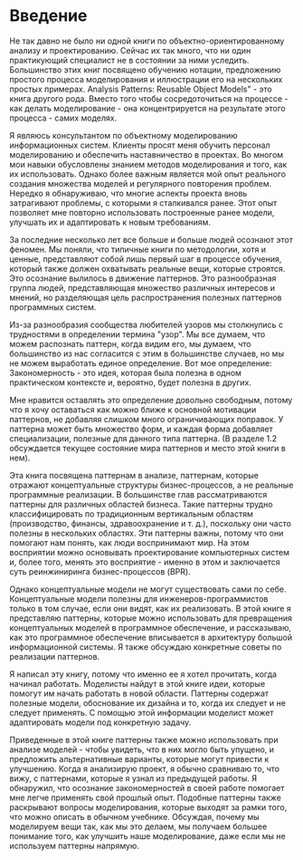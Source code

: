 # Введение

Не так давно не было ни одной книги по объектно-ориентированному анализу и проектированию. Сейчас их так много, что ни один практикующий специалист не в состоянии за ними уследить. Большинство этих книг посвящено обучению нотации, предложению простого процесса моделирования и иллюстрации его на нескольких простых примерах. Analysis Patterns: Reusable Object Models" - это книга другого рода. Вместо того чтобы сосредоточиться на процессе - как делать моделирование - она концентрируется на результате этого процесса - самих моделях.

Я являюсь консультантом по объектному моделированию информационных систем. Клиенты просят меня обучить персонал моделированию и обеспечить наставничество в проектах. Во многом мои навыки обусловлены знанием методов моделирования и того, как их использовать. Однако более важным является мой опыт реального создания множества моделей и регулярного повторения проблем. Нередко я обнаруживаю, что многие аспекты проекта вновь затрагивают проблемы, с которыми я сталкивался ранее. Этот опыт позволяет мне повторно использовать построенные ранее модели, улучшать их и адаптировать к новым требованиям.

За последние несколько лет все больше и больше людей осознают этот феномен. Мы поняли, что типичные книги по методологии, хотя и ценные, представляют собой лишь первый шаг в процессе обучения, который также должен охватывать реальные вещи, которые строятся. Это осознание вылилось в движение паттернов. Это разнообразная группа людей, представляющая множество различных интересов и мнений, но разделяющая цель распространения полезных паттернов программных систем.

Из-за разнообразия сообщества любителей узоров мы столкнулись с трудностями в определении термина "узор". Мы все думаем, что можем распознать паттерн, когда видим его, мы думаем, что большинство из нас согласится с этим в большинстве случаев, но мы не можем выработать единое определение. Вот мое определение: Закономерность - это идея, которая была полезна в одном практическом контексте и, вероятно, будет полезна в других.

Мне нравится оставлять это определение довольно свободным, потому что я хочу оставаться как можно ближе к основной мотивации паттернов, не добавляя слишком много ограничивающих поправок. У паттерна может быть множество форм, и каждая форма добавляет специализации, полезные для данного типа паттерна. (В разделе 1.2 обсуждается текущее состояние мира паттернов и место этой книги в нем).

Эта книга посвящена паттернам в анализе, паттернам, которые отражают концептуальные структуры бизнес-процессов, а не реальные программные реализации. В большинстве глав рассматриваются паттерны для различных областей бизнеса. Такие паттерны трудно классифицировать по традиционным вертикальным областям (производство, финансы, здравоохранение и т. д.), поскольку они часто полезны в нескольких областях. Эти паттерны важны, потому что они помогают нам понять, как люди воспринимают мир. На этом восприятии можно основывать проектирование компьютерных систем и, более того, менять это восприятие - именно в этом и заключается суть реинжиниринга бизнес-процессов (BPR).

Однако концептуальные модели не могут существовать сами по себе. Концептуальные модели полезны для инженеров-программистов только в том случае, если они видят, как их реализовать. В этой книге я представляю паттерны, которые можно использовать для превращения концептуальных моделей в программное обеспечение, и рассказываю, как это программное обеспечение вписывается в архитектуру большой информационной системы. Я также обсуждаю конкретные советы по реализации паттернов.

Я написал эту книгу, потому что именно ее я хотел прочитать, когда начинал работать. Моделисты найдут в этой книге идеи, которые помогут им начать работать в новой области. Паттерны содержат полезные модели, обоснование их дизайна и то, когда их следует и не следует применять. С помощью этой информации моделист может адаптировать модели под конкретную задачу.

Приведенные в этой книге паттерны также можно использовать при анализе моделей - чтобы увидеть, что в них могло быть упущено, и предложить альтернативные варианты, которые могут привести к улучшению. Когда я анализирую проект, я обычно сравниваю то, что вижу, с паттернами, которые я узнал из предыдущей работы. Я обнаружил, что осознание закономерностей в своей работе помогает мне легче применять свой прошлый опыт. Подобные паттерны также раскрывают вопросы моделирования, которые выходят за рамки того, что можно описать в обычном учебнике. Обсуждая, почему мы моделируем вещи так, как мы это делаем, мы получаем большее понимание того, как улучшить наше моделирование, даже если мы не используем паттерны напрямую.
